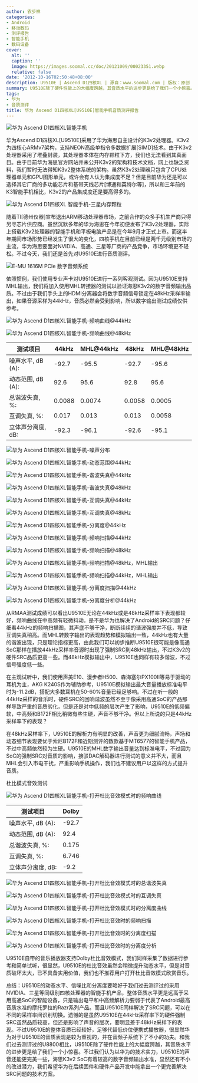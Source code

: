 ```yaml
---
author: 农步祥
categories:
- Android
- 移动数码
- 测评报告
- 智能手机
- 数码设备
cover:
  alt: ''
  caption: ''
  image: https://images.soomal.cc/doc/20121009/00023351.webp
  relative: false
date: '2012-10-16T02:50:48+08:00'
description: U9510E | Ascend D1四核XL | 源自：www.soomal.com | 版权：原创 |  平均/总评分：08.79/167
summary: U9510E除了硬件性能上的大幅度跨越，其音质水平的进步更是给了我们一个小惊喜。不过我们认为以华为的技术实力，U9510E的声音还能更完美一些，海思K3v2有着较高的数字输出水准，显然还有不小的改进潜力，我们希望华为在后续固件和硬件产品开发中能拿出一个更完善解决SRC问题的技术方案。
tags:
- 华为
- 音质测评
title: 华为 Ascend D1四核XL[U9510E]智能手机音质测评报告
---
```


![华为 Ascend D1四核XL智能手机](https://images.soomal.cc/doc/20121009/00023349.webp)



华为Ascend D1四核XL[U9510E]采用了华为海思自主设计的K3v2处理器。K3v2为四核心ARMv7架构，支持NEON高级单指令多数据扩展[SIMD]技术。由于K3v2处理器采用了堆叠封装，其处理器本体在内存颗粒下方，我们也无法看到其真面目。由于目前华为海思官方网站并未公开K3v2的架构和技术文档，网上也缺乏资料，我们暂时无法得知K3v2整体系统的架构。虽然K3v2处理器只包含了CPU处理器单元和GPU图形单元，或许会有人认为集成度不足？但是目前华为还是可以选择其它厂商的多功能芯片和基带天线芯片[博通和英特尔等]，所以和三年前的K3智能手机相比，K3v2的产品集成度还是要高得多的。



![华为 Ascend D1四核XL 智能手机-三星内存颗粒](https://images.soomal.cc/doc/20121009/00023361.webp)



随着TI[德州仪器]宣布退出ARM移动处理器市场，之前合作的众多手机生产商只得另寻芯片供应商。虽然沉默多年的华为海思在今年初便发布了K3v2处理器，实际上搭载K3v2处理器的智能手机和平板电脑产品是在今年9月才正式上市。而这半年期间市场形势已经发生了很大的变化，四核手机在目前已经是两千元级别市场的主流，华为海思要面对NVIDIA、高通、三星等厂商的产品竞争，市场环境更不轻松。不过今天，我们还是首先对U9510E进行音质测评。



![E-MU 1616M PCIe 数字音频系统](https://images.soomal.cc/doc/20101204/00008507.webp)



依照惯例，我们使用专业声卡对U9510E进行一系列客观测试。因为U9510E支持MHL输出，我们将加入使用MHL转接器的测试以验证海思K3v2的数字音频输出品质。不过由于我们手头上的HDMI分离器会将数字音频信号锁定在48kHz采样率输出，如果音源采样为44kHz，音质必然会受到影响，所以数字输出测试成绩仅供参考。



![华为 Ascend D1四核XL智能手机-频响曲线@44kHz](https://images.soomal.cc/doc/20121016/00023486.webp)



![华为 Ascend D1四核XL智能手机-频响曲线@48kHz](https://images.soomal.cc/doc/20121016/00023487.webp)







| 测试项目 | 44kHz | MHL@44kHz | 48kHz | MHL@48kHz |
| --- | --- | --- | --- | --- |
| 噪声水平, dB (A): | -92.7 | -95.5 | -92.7 | -95.6 |
| 动态范围, dB (A): | 92.6 | 95.6 | 92.8 | 95.6 |
| 总谐波失真, %: | 0.0088 | 0.0074 | 0.0058 | 0.0005 |
| 互调失真, %: | 0.017 | 0.013 | 0.013 | 0.0058 |
| 立体声分离度, dB: | -92.3 | -96.1 | -92.6 | -95.1 |







![华为 Ascend D1四核XL智能手机-噪声分布](https://images.soomal.cc/doc/20121016/00023488.webp)



![华为 Ascend D1四核XL智能手机-动态范围@44kHz](https://images.soomal.cc/doc/20121016/00023489.webp)



![华为 Ascend D1四核XL智能手机-谐波失真@44kHz](https://images.soomal.cc/doc/20121016/00023490.webp)



![华为 Ascend D1四核XL智能手机-谐波失真@48kHz](https://images.soomal.cc/doc/20121016/00023491.webp)



![华为 Ascend D1四核XL智能手机-互调失真@44kHz](https://images.soomal.cc/doc/20121016/00023492.webp)



![华为 Ascend D1四核XL智能手机-互调失真@48kHz](https://images.soomal.cc/doc/20121016/00023493.webp)



![华为 Ascend D1四核XL智能手机-分离度@44kHz](https://images.soomal.cc/doc/20121016/00023503.webp)



![华为 Ascend D1四核XL智能手机-频响扫描@44kHz](https://images.soomal.cc/doc/20121016/00023494.webp)



![华为 Ascend D1四核XL智能手机-频响扫描@48kHz](https://images.soomal.cc/doc/20121016/00023495.webp)



![华为 Ascend D1四核XL智能手机-频响扫描@48kHz，MHL输出](https://images.soomal.cc/doc/20121016/00023496.webp)



![华为 Ascend D1四核XL智能手机-频响扫描@44kHz，MHL输出](https://images.soomal.cc/doc/20121016/00023497.webp)



![华为 Ascend D1四核XL智能手机-分离度扫描@44kHz](https://images.soomal.cc/doc/20121016/00023498.webp)



![华为 Ascend D1四核XL智能手机-分离度分析@44kHz](https://images.soomal.cc/doc/20121016/00023499.webp)



从RMAA测试成绩可以看出U9510E无论在44kHz或是48kHz采样率下表现都较好，频响曲线在中高频有轻微抖动。是不是华为也解决了Android的SRC问题？仔细看44kHz的频响扫描图，其声底不够干净，断断续续的谐波强度并不低，导致互调失真稍高。而MHL转数字输出的表现趋势和模拟输出一致，44kHz也有大量的谐波出现，只是理论指标更高，由此我们可以初步推断U9510E很可能是像高通SoC那样在播放44kHz采样率音源时出现了强制SRC到48kHz输出，不过K3v2的硬件SRC品质更高一些。而48kHz模拟输出中，U9510E也同样有较多谐波，不过信号强度低一些。



在主观试听中，我们使用声美E10、漫步者H500、森海塞尔PX100II等易于驱动的耳机为主，AKG K240S作为辅助参考，U9510E模拟输出最大音量播放标准电平时为-11.2dB，搭配大多数耳机在50-60%音量已经足够响。不过在听一般的44kHz采样的音乐时，硬件SRC的回响谐波虽然不至于像采用高通SoC的产品那样导致严重的音质劣化，但是还是对中低频的层次产生了影响，U9510E的低频偏软，中高频和B172F相比稍微有些生硬，声音不够干净。但以上所说的只是44kHz采样率下的表现？



在48kHz采样率下，U9510E的解析力有明显的改善，声音更为细腻流畅，声场和动态细节表现要优于索尼B172F和近期测评的数款基于MT6577的智能手机产品，不过中高频依然较为生硬。U9510E的MHL数字输出音量达到标准电平，不过因为SoC的强制SRC对音质的影响，接驳DAC解码器进行测试的意义并不大，而且MHL会引入市电干扰，严重影响手机操作，我们也不建议用户以这样的方式提升音质。



杜比模式音效测试



![华为 Ascend D1四核XL智能手机-打开杜比音效模式时的频响曲线](https://images.soomal.cc/doc/20121016/00023504.webp)







| 测试项目 | Dolby |
| --- | --- |
| 噪声水平, dB (A): | -92.7 |
| 动态范围, dB (A): | 92.4 |
| 总谐波失真, %: | 0.175 |
| 互调失真, %: | 6.746 |
| 立体声分离度, dB: | -9.2 |







![华为 Ascend D1四核XL智能手机-打开杜比音效模式时的总谐波失真](https://images.soomal.cc/doc/20121016/00023505.webp)



![华为 Ascend D1四核XL智能手机-打开杜比音效模式时的互调失真](https://images.soomal.cc/doc/20121016/00023506.webp)



![华为 Ascend D1四核XL智能手机-打开杜比音效模式时的分离度曲线](https://images.soomal.cc/doc/20121016/00023507.webp)



![华为 Ascend D1四核XL智能手机-打开杜比音效时的频响扫描](https://images.soomal.cc/doc/20121016/00023500.webp)



![华为 Ascend D1四核XL智能手机-打开杜比音效时的分离度扫描](https://images.soomal.cc/doc/20121016/00023501.webp)



![华为 Ascend D1四核XL智能手机-打开杜比音效时的分离度分析](https://images.soomal.cc/doc/20121016/00023502.webp)



U9510E自带的音乐播放器支持Dolby杜比音效模式，我们同样采集了数据进行参考和简单试听，很显然，U9510E的杜比音效虽然会稍微提升动态水平，但是对音质破坏太大，已不具备实用价值，我们也不推荐用户打开杜比音效模式欣赏音乐。



总结：U9510E的动态水平、信噪比和分离度要略好于我们过去测评过的采用NVIDIA、三星等同级别四核处理器的智能手机产品，整体音质水平更是远高于采用高通SoC的智能设备，只是输出电平和中高频解析力要弱于代表了Android最高音质水准的摩托罗拉的Razr系列产品。而且U9510E同样解决了SRC问题，可以在不同的采样率间识别切换。遗憾的是虽然U9510E在44kHz采样率下的硬件强制SRC虽然品质较高，但还是影响了声音的层次，要明显差于48kHz采样下的表现。不过U9510E的整体音质已经较好，足够代替低价位便携式播放器，很显然华为对于U9510E的音质表现是较为重视的，并在音频子系统下了不小的功夫。和我们过去测评过的U8800相比，U9510E除了硬件性能上的大幅度跨越，其音质水平的进步更是给了我们一个小惊喜。不过我们认为以华为的技术实力，U9510E的声音还能更完美一些，海思K3v2 SoC有着较高的数字音频输出水准，显然还有不小的改进潜力，我们希望华为在后续固件和硬件产品开发中能拿出一个更完善解决SRC问题的技术方案。